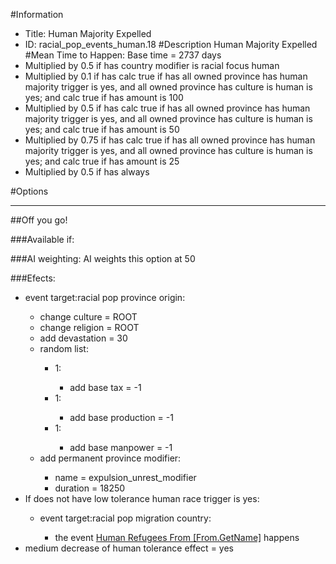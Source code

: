 #Information
 - Title: Human Majority Expelled
 - ID: racial_pop_events_human.18
#Description
Human Majority Expelled
#Mean Time to Happen:
Base time = 2737 days
 - Multiplied by 0.5 if has country modifier is racial focus human
 - Multiplied by 0.1 if has calc true if has all owned province has human majority trigger is yes, and all owned province has culture is human is yes; and calc true if has amount is 100
 - Multiplied by 0.5 if has calc true if has all owned province has human majority trigger is yes, and all owned province has culture is human is yes; and calc true if has amount is 50
 - Multiplied by 0.75 if has calc true if has all owned province has human majority trigger is yes, and all owned province has culture is human is yes; and calc true if has amount is 25
 - Multiplied by 0.5 if has always

#Options

___
##Off you go!

###Available if:


###AI weighting:
AI weights this option at 50


###Efects:<ul><li>event target:racial pop province origin:</li><ul><li>change culture = ROOT</li><li>change religion = ROOT</li><li>add devastation = 30</li><li>random list:</li><ul><li>1:</li><ul><li>add base tax = -1</li></ul><li>1:</li><ul><li>add base production = -1</li></ul><li>1:</li><ul><li>add base manpower = -1</li></ul></ul><li>add permanent province modifier:</li><ul><li>name = expulsion_unrest_modifier</li><li>duration = 18250</li></ul></ul><li>If does not have low tolerance human race trigger is yes:</li><ul><li>event target:racial pop migration country:</li><ul><li>the event [Human Refugees From [From.GetName]](../events/human_refugees_from_from_getname.md) happens</li></ul></ul><li>medium decrease of human tolerance effect = yes</li></ul>
